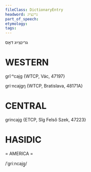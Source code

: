 ```yaml
---
fileClass: DictionaryEntry
headword: גרינצײַג
part_of_speech: 
etymology: 
tags: 
---
```

גרינצײַג
דאָס

WESTERN
========

grĩˑⁿcajg {WTCP, Vác, 47197}

griˑncajgŋ {WTCP, Bratislava, 48171A} 

CENTRAL
========

grincajg {ETCP, Sîg Felső Szek, 47223}

HASIDIC
=======
= AMERICA = 

/ˈgriːncajg̥/